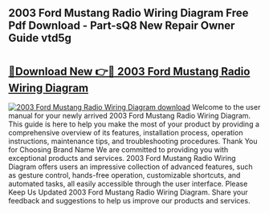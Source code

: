 ## 2003 Ford Mustang Radio Wiring Diagram Free Pdf Download - Part-sQ8 New Repair Owner Guide vtd5g

# <h2><a href="http://dfk96rt.blite.top/?on=2003+Ford+Mustang+Radio+Wiring+Diagram">🔗Download New 👉🔴 2003 Ford Mustang Radio Wiring Diagram</a></h2>

[![2003 Ford Mustang Radio Wiring Diagram download](https://i.imgur.com/lujVjoI.png)](http://dfk96rt.blite.top/?on=2003+Ford+Mustang+Radio+Wiring+Diagram)
Welcome to the user manual for your newly arrived 2003 Ford Mustang Radio Wiring Diagram. This guide is here to help you make the most of your product by providing a comprehensive overview of its features, installation process, operation instructions, maintenance tips, and troubleshooting procedures. Thank You for Choosing Brand Name We are committed to providing you with exceptional products and services. 2003 Ford Mustang Radio Wiring Diagram offers users an impressive collection of advanced features, such as gesture control, hands-free operation, customizable shortcuts, and automated tasks, all easily accessible through the user interface. Please Keep Us Updated 2003 Ford Mustang Radio Wiring Diagram. Share your feedback and suggestions to help us improve our products and services.
